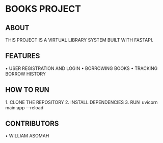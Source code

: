 
# BOOKS PROJECT

## ABOUT
THIS PROJECT IS A VIRTUAL LIBRARY SYSTEM BUILT WITH FASTAPI.

## FEATURES
•⁠  ⁠USER REGISTRATION AND LOGIN
•⁠  ⁠BORROWING BOOKS
•⁠  ⁠TRACKING BORROW HISTORY

## HOW TO RUN
1.⁠ ⁠CLONE THE REPOSITORY
2.⁠ ⁠INSTALL DEPENDENCIES
3.⁠ ⁠RUN ⁠ uvicorn main:app --reload ⁠

## CONTRIBUTORS
•⁠  ⁠WILLIAM ASOMAH
